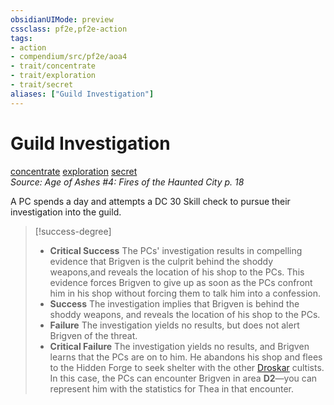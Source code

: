 ```yaml
---
obsidianUIMode: preview
cssclass: pf2e,pf2e-action
tags:
- action
- compendium/src/pf2e/aoa4
- trait/concentrate
- trait/exploration
- trait/secret
aliases: ["Guild Investigation"]
---
```

# Guild Investigation
[concentrate](rules/traits/concentrate.md)  [exploration](rules/traits/exploration.md)  [secret](rules/traits/secret.md)  
*Source: Age of Ashes #4: Fires of the Haunted City p. 18*  


A PC spends a day and attempts a DC 30 Skill check to pursue their investigation into the guild.

> [!success-degree] 
> - **Critical Success** The PCs' investigation results in compelling evidence that Brigven is the culprit behind the shoddy weapons,and reveals the location of his shop to the PCs. This evidence forces Brigven to give up as soon as the PCs confront him in his shop without forcing them to talk him into a confession.
> - **Success** The investigation implies that Brigven is behind the shoddy weapons, and reveals the location of his shop to the PCs.
> - **Failure** The investigation yields no results, but does not alert Brigven of the threat.
> - **Critical Failure** The investigation yields no results, and Brigven learns that the PCs are on to him. He abandons his shop and flees to the Hidden Forge to seek shelter with the other [Droskar](compendium/setting/deities/droskar-logm.md) cultists. In this case, the PCs can encounter Brigven in area **D2**—you can represent him with the statistics for Thea in that encounter.